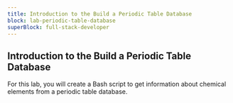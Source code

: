 ```yaml
---
title: Introduction to the Build a Periodic Table Database
block: lab-periodic-table-database
superBlock: full-stack-developer
---
```


## Introduction to the Build a Periodic Table Database

For this lab, you will create a Bash script to get information about chemical elements from a periodic table database.
